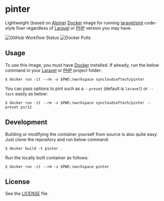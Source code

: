# pinter

Lightweight (based on [Alpine](https://www.alpinelinux.org/)) [Docker](https://www.docker.com) image for running [laravel/pint](https://github.com/laravel/pint) code-style fixer regardless of [Laravel](https://laravel.com/) or [PHP](https://www.php.net/) version you may have.

![GitHub Workflow Status](https://img.shields.io/github/actions/workflow/status/syncloudsoftech/pinter/cd.yml?branch=main)
![Docker Pulls](https://img.shields.io/docker/pulls/syncloudsoftech/pinter)

## Usage

To use this image, you must have [Docker](https://www.docker.com) installed.
If already, run the below command in your [Laravel](https://laravel.com/) or [PHP](https://www.php.net/) project folder:

```shell
$ docker run -it --rm -v $PWD:/workspace syncloudsoftech/pinter
```

You can pass options to pint such as a `--preset` (default is `laravel`) or `--test` easily as below:

```shell
$ docker run -it --rm -v $PWD:/workspace syncloudsoftech/pinter --preset psr12
```

## Development

Building or modifying the container yourself from source is also quite easy.
Just clone the repository and run below command:

```shell
$ docker build -t pinter .
```

Run the locally built container as follows:

```shell
$ docker run -it --rm -v $PWD:/workspace pinter
```

## License

See the [LICENSE](LICENSE) file.
